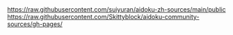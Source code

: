 ## 
https://raw.githubusercontent.com/suiyuran/aidoku-zh-sources/main/public
https://raw.githubusercontent.com/Skittyblock/aidoku-community-sources/gh-pages/
